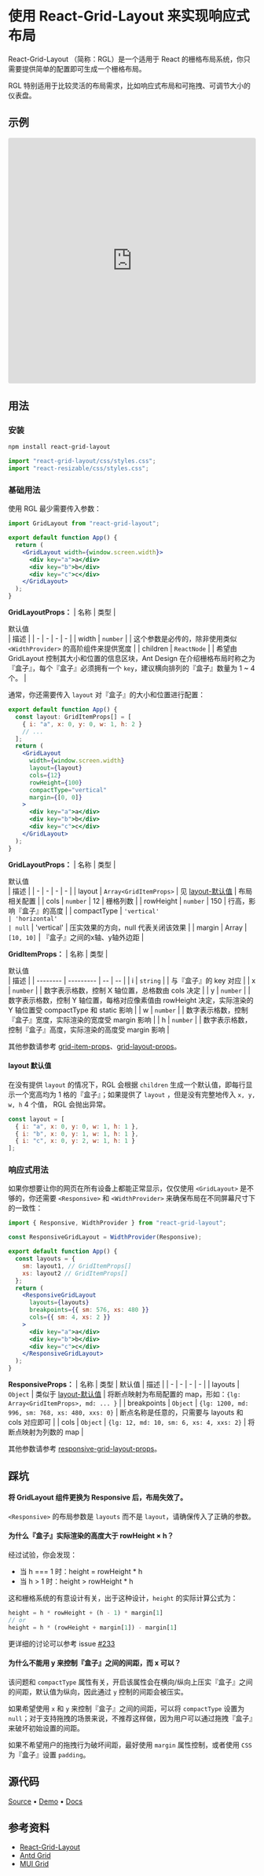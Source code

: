 # 使用 React-Grid-Layout 来实现响应式布局

React-Grid-Layout （简称：RGL）是一个适用于 React 的栅格布局系统，你只需要提供简单的配置即可生成一个栅格布局。

RGL 特别适用于比较灵活的布局需求，比如响应式布局和可拖拽、可调节大小的仪表盘。

## 示例

<iframe src="https://codesandbox.io/embed/loving-fog-n7rg2g?fontsize=14&hidenavigation=1&theme=dark"
     style="width:100%; height:500px; border:0; border-radius: 4px; overflow:hidden;"
     title="loving-fog-n7rg2g"
     allow="accelerometer; ambient-light-sensor; camera; encrypted-media; geolocation; gyroscope; hid; microphone; midi; payment; usb; vr; xr-spatial-tracking"
     sandbox="allow-forms allow-modals allow-popups allow-presentation allow-same-origin allow-scripts"
   ></iframe>

## 用法

### 安装

```bash
npm install react-grid-layout
```

```js
import "react-grid-layout/css/styles.css";
import "react-resizable/css/styles.css";
```

### 基础用法

使用 RGL 最少需要传入参数：

```jsx
import GridLayout from "react-grid-layout";

export default function App() {
  return (
    <GridLayout width={window.screen.width}>
      <div key="a">a</div>
      <div key="b">b</div>
      <div key="c">c</div>
    </GridLayout>
  );
}
```

**GridLayoutProps：**
| 名称 | 类型 | <div style="width:50px">默认值</div> | 描述 |
| - | - | - | - |
| width | `number` | | 这个参数是必传的，除非使用类似 `<WidthProvider>` 的高阶组件来提供宽度 |
| children | `ReactNode` | | 希望由 GridLayout 控制其大小和位置的信息区块，Ant Design 在介绍栅格布局时称之为『盒子』，每个『盒子』必须拥有一个 `key`，建议横向排列的『盒子』数量为 1 ~ 4 个。 |

通常，你还需要传入 `layout` 对『盒子』的大小和位置进行配置：

```jsx
export default function App() {
  const layout: GridItemProps[] = [
    { i: "a", x: 0, y: 0, w: 1, h: 2 }
    // ...
  ];
  return (
    <GridLayout
      width={window.screen.width}
      layout={layout}
      cols={12}
      rowHeight={100}
      compactType="vertical"
      margin={[0, 0]}
    >
      <div key="a">a</div>
      <div key="b">b</div>
      <div key="c">c</div>
    </GridLayout>
  );
}
```

**GridLayoutProps：**
| 名称 | 类型 | <div style="width:120px">默认值</div> | 描述 |
| - | - | - | - |
| layout | `Array<GridItemProps>` | 见 [layout-默认值](#layout-默认值) | 布局相关配置 |
| cols | `number` | 12 | 栅格列数 |
| rowHeight | `number` | 150 | 行高，影响『盒子』的高度 |
| compactType | `'vertical'`<br/>`| 'horizontal'`<br/>`| null` | 'vertical' | 压实效果的方向，null 代表关闭该效果 |
| margin | Array | `[10, 10]` | 『盒子』之间的x轴、y轴外边距 |

**GridItemProps：**
| 名称 | 类型 | <div style="width:50px">默认值</div> | 描述 |
| -------- | --------- | -- | -- |
| i | `string` | | 与『盒子』的 key 对应 |
| x | `number` | | 数字表示格数，控制 X 轴位置，总格数由 cols 决定 |
| y | `number` | | 数字表示格数，控制 Y 轴位置，每格对应像素值由 rowHeight 决定，实际渲染的 Y 轴位置受 compactType 和 static 影响 |
| w | `number` | | 数字表示格数，控制『盒子』宽度，实际渲染的宽度受 margin 影响 |
| h | `number` | | 数字表示格数，控制『盒子』高度，实际渲染的高度受 margin 影响 |

其他参数请参考 [grid-item-props](https://github.com/react-grid-layout/react-grid-layout#grid-item-props)、[grid-layout-props](https://github.com/react-grid-layout/react-grid-layout#grid-layout-props)。

#### layout 默认值

在没有提供 `layout` 的情况下，RGL 会根据 `children` 生成一个默认值，即每行显示一个宽高均为 1 格的『盒子』；如果提供了 `layout` ，但是没有完整地传入 `x, y, w, h` 4 个值， RGL 会抛出异常。

```js
const layout = [
  { i: "a", x: 0, y: 0, w: 1, h: 1 },
  { i: "b", x: 0, y: 1, w: 1, h: 1 },
  { i: "c", x: 0, y: 2, w: 1, h: 1 }
];
```

### 响应式用法

如果你想要让你的网页在所有设备上都能正常显示，仅仅使用 `<GridLayout>` 是不够的，你还需要 `<Responsive>` 和 `<WidthProvider>` 来确保布局在不同屏幕尺寸下的一致性：

```jsx
import { Responsive, WidthProvider } from "react-grid-layout";

const ResponsiveGridLayout = WidthProvider(Responsive);

export default function App() {
  const layouts = {
    sm: layout1, // GridItemProps[]
    xs: layout2 // GridItemProps[]
  };
  return (
    <ResponsiveGridLayout
      layouts={layouts}
      breakpoints={{ sm: 576, xs: 480 }}
      cols={{ sm: 4, xs: 2 }}
    >
      <div key="a">a</div>
      <div key="b">b</div>
      <div key="c">c</div>
    </ResponsiveGridLayout>
  );
}
```

**ResponsiveProps：**
| 名称 | 类型 | 默认值 | 描述 |
| - | - | - | - |
| layouts | `Object` | 类似于 [layout-默认值](#layout-默认值) | 将断点映射为布局配置的 map，形如：`{lg: Array<GridItemProps>, md: ... }` |
| breakpoints | `Object` | `{lg: 1200, md: 996, sm: 768, xs: 480, xxs: 0}` | 断点名称是任意的，只需要与 layouts 和 cols 对应即可 |
| cols | `Object` | `{lg: 12, md: 10, sm: 6, xs: 4, xxs: 2}` | 将断点映射为列数的 map |

其他参数请参考 [responsive-grid-layout-props](https://github.com/react-grid-layout/react-grid-layout#responsive-grid-layout-props)。

## 踩坑

#### 将 GridLayout 组件更换为 Responsive 后，布局失效了。

`<Responsive>` 的布局参数是 `layouts` 而不是 `layout`，请确保传入了正确的参数。

#### 为什么『盒子』实际渲染的高度大于 rowHeight × h？

经过试验，你会发现：
+ 当 h === 1 时：height = rowHeight * h
+ 当 h > 1 时：height > rowHeight * h

这和栅格系统的有意设计有关，出于这种设计，`height` 的实际计算公式为：

```js
height = h * rowHeight + (h - 1) * margin[1]
// or
height = h * (rowHeight + margin[1]) - margin[1]
```
更详细的讨论可以参考 issue [#233](https://github.com/react-grid-layout/react-grid-layout/issues/233)

#### 为什么不能用 y 来控制『盒子』之间的间距，而 x 可以？

该问题和 `compactType` 属性有关，开启该属性会在横向/纵向上压实『盒子』之间的间距，默认值为纵向，因此通过 `y` 控制的间距会被压实。

如果希望使用 `x` 和 `y` 来控制『盒子』之间的间距，可以将 `compactType` 设置为 `null`；对于支持拖拽的场景来说，不推荐这样做，因为用户可以通过拖拽『盒子』来破坏初始设置的间距。

如果不希望用户的拖拽行为破坏间距，最好使用 `margin` 属性控制，或者使用 `CSS` 为『盒子』设置 `padding`。

## 源代码

[Source](https://github.com/zlxiao97/react-grid-layout-demo) • [Demo](https://n7rg2g.csb.app/) • [Docs](https://github.com/digitalchina-frontend/digitalchina-frontend.github.io/tree/main/docs/react/react-grid-layout/README.md)

## 参考资料

- [React-Grid-Layout](https://github.com/react-grid-layout/react-grid-layout)
- [Antd Grid](https://ant.design/components/grid-cn/)
- [MUI Grid](https://mui.com/zh/material-ui/react-grid/)
